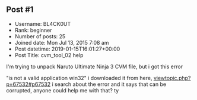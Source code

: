 ## Post #1
- Username: BL4CK0UT
- Rank: beginner
- Number of posts: 25
- Joined date: Mon Jul 13, 2015 7:08 am
- Post datetime: 2019-01-15T16:01:27+00:00
- Post Title: cvm_tool_02 help

I'm trying to unpack Naruto Ultimate Ninja 3 CVM file, but i got this error 

"is not a valid application win32" i downloaded it from here, [viewtopic.php?p=67532#p67532](http://forum.xentax.com/viewtopic.php?p=67532#p67532)
i search about the error and it says that can be corrupted, anyone could help me with that? ty

